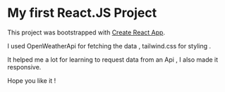 # My first React.JS Project

This project was bootstrapped with [Create React App](https://github.com/facebook/create-react-app).

I used OpenWeatherApi for fetching the data , tailwind.css for styling .

It helped me a lot for learning to request data from an Api , I also made it responsive.

Hope you like it !


